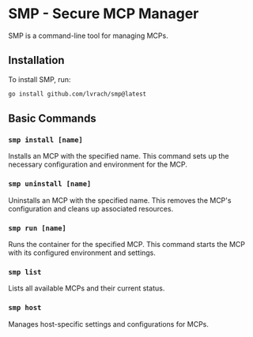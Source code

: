 # SMP - Secure MCP Manager

SMP is a command-line tool for managing MCPs.

## Installation

To install SMP, run:

```bash
go install github.com/lvrach/smp@latest
```

## Basic Commands

### `smp install [name]`
Installs an MCP with the specified name. This command sets up the necessary configuration and environment for the MCP.

### `smp uninstall [name]`
Uninstalls an MCP with the specified name. This removes the MCP's configuration and cleans up associated resources.


### `smp run [name]`
Runs the container for the specified MCP. This command starts the MCP with its configured environment and settings.

### `smp list`
Lists all available MCPs and their current status.

### `smp host`
Manages host-specific settings and configurations for MCPs.
